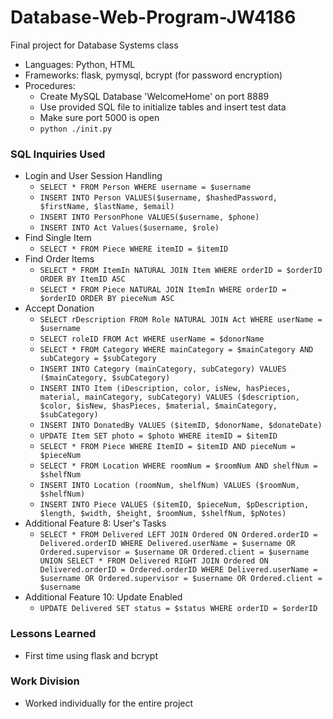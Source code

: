 # Database-Web-Program-JW4186
 Final project for Database Systems class

- Languages: Python, HTML
- Frameworks: flask, pymysql, bcrypt (for password encryption)
- Procedures:
    - Create MySQL Database 'WelcomeHome' on port 8889
    - Use provided SQL file to initialize tables and insert test data
    - Make sure port 5000 is open
    - ````python ./init.py````

### SQL Inquiries Used
- Login and User Session Handling
    - ````SELECT * FROM Person WHERE username = $username````
    - ````INSERT INTO Person VALUES($username, $hashedPassword, $firstName, $lastName, $email)````
    - ````INSERT INTO PersonPhone VALUES($username, $phone)````
    - ````INSERT INTO Act Values($username, $role)````
- Find Single Item
    - ````SELECT * FROM Piece WHERE itemID = $itemID````
- Find Order Items
    - ````SELECT * FROM ItemIn NATURAL JOIN Item WHERE orderID = $orderID ORDER BY ItemID ASC````
    - ````SELECT * FROM Piece NATURAL JOIN ItemIn WHERE orderID = $orderID ORDER BY pieceNum ASC````
- Accept Donation
    - ````SELECT rDescription FROM Role NATURAL JOIN Act WHERE userName = $username````
    - ````SELECT roleID FROM Act WHERE userName = $donorName````
    - ````SELECT * FROM Category WHERE mainCategory = $mainCategory AND subCategory = $subCategory````
    - ````INSERT INTO Category (mainCategory, subCategory) VALUES ($mainCategory, $subCategory)````
    - ````INSERT INTO Item (iDescription, color, isNew, hasPieces, material, mainCategory, subCategory) VALUES ($description, $color, $isNew, $hasPieces, $material, $mainCategory, $subCategory)````
    - ````INSERT INTO DonatedBy VALUES ($itemID, $donorName, $donateDate)````
    - ````UPDATE Item SET photo = $photo WHERE itemID = $itemID````
    - ````SELECT * FROM Piece WHERE ItemID = $itemID AND pieceNum = $pieceNum````
    - ````SELECT * FROM Location WHERE roomNum = $roomNum AND shelfNum = $shelfNum````
    - ````INSERT INTO Location (roomNum, shelfNum) VALUES ($roomNum, $shelfNum)````
    - ````INSERT INTO Piece VALUES ($itemID, $pieceNum, $pDescription, $length, $width, $height, $roomNum, $shelfNum, $pNotes)````
- Additional Feature 8: User's Tasks
    - ````SELECT * FROM Delivered LEFT JOIN Ordered ON Ordered.orderID = Delivered.orderID WHERE Delivered.userName = $username OR Ordered.supervisor = $username OR Ordered.client = $username UNION SELECT * FROM Delivered RIGHT JOIN Ordered ON Delivered.orderID = Ordered.orderID WHERE Delivered.userName = $username OR Ordered.supervisor = $username OR Ordered.client = $username````
- Additional Feature 10: Update Enabled
    - ````UPDATE Delivered SET status = $status WHERE orderID = $orderID````

### Lessons Learned
- First time using flask and bcrypt

### Work Division
- Worked individually for the entire project
